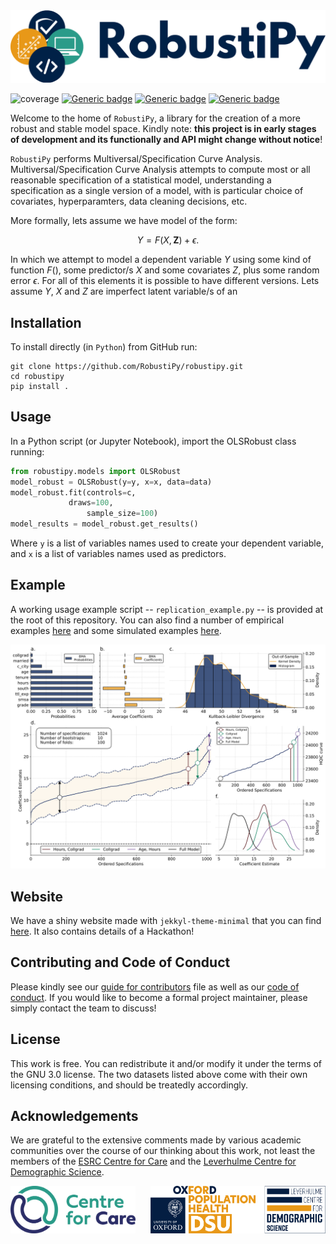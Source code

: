 <img src="https://github.com/RobustiPy/RobustiPy.github.io/blob/main/assets/robustipy_logo_transparent_large_trimmed.png?raw=true" width="700"/>

![coverage](https://img.shields.io/badge/Purpose-Research-yellow)
[![Generic badge](https://img.shields.io/badge/Python-3.11-red.svg)](https://shields.io/)
[![Generic badge](https://img.shields.io/badge/R-brightgreen.svg)](https://shields.io/)
[![Generic badge](https://img.shields.io/badge/License-GNU3.0-purple.svg)](https://shields.io/)

Welcome to the home of `RobustiPy`, a library for the creation of a more robust and stable model space. Kindly note: **this project is in early stages of development and its functionally and API might change without notice**!

`RobustiPy` performs Multiversal/Specification Curve Analysis. Multiversal/Specification Curve Analysis attempts to compute most or all reasonable specification of a statistical model, understanding a specification as a single version of a model, with is particular choice of covariates, hyperparamters, data cleaning decisions, etc.

More formally, lets assume we have model of the form:

$$
Y = F(X, \textbf{Z}) + \epsilon .
$$

In which we attempt to model a dependent variable $Y$ using some kind of function $F()$, some predictor/s $X$ and some covariates $Z$, plus some random error $\epsilon$. For all of this elements it is possible to have different versions. Lets assume $Y$, $X$ and $Z$ are imperfect latent variable/s of an 

## Installation

To install directly (in `Python`) from GitHub run:

```
git clone https://github.com/RobustiPy/robustipy.git
cd robustipy
pip install .
```

## Usage

In a Python script (or Jupyter Notebook), import the OLSRobust class running:

```python
from robustipy.models import OLSRobust
model_robust = OLSRobust(y=y, x=x, data=data)
model_robust.fit(controls=c,
	         draws=100,
                 sample_size=100)
model_results = model_robust.get_results()
```
Where `y` is a list of variables names used to create your dependent variable, and `x` is a list of variables names used as predictors.

## Example

A working usage example script -- `replication_example.py` -- is provided at the root of this repository. You can also find a number of empirical examples [here](https://github.com/RobustiPy/Empirical-Examples) and some simulated examples [here](Simulated-Examples).

![Union dataset example](./figures/union_example/union_curve.svg)

## Website

We have a shiny website made with `jekkyl-theme-minimal` that you can find [here](https://robustipy.github.io/). It also contains details of a Hackathon!

## Contributing and Code of Conduct

Please kindly see our [guide for contributors](https://github.com/RobustiPy/robustipy/blob/main/contributing.md) file as well as our [code of conduct](https://github.com/RobustiPy/robustipy/blob/main/CODE-OF-CONDUCT.md). If you would like to become a formal project maintainer, please simply contact the team to discuss!

## License

This work is free. You can redistribute it and/or modify it under the terms of the GNU 3.0 license. The two datasets listed above come with their own licensing conditions, and should be treatedly accordingly.

## Acknowledgements
We are grateful to the extensive comments made by various academic communities over the course of our thinking about this work, not least the members of the [ESRC Centre for Care](https://centreforcare.ac.uk/) and the [Leverhulme Centre for Demographic Science](https://demography.ox.ac.uk/).

<div style="display: flex; justify-content: space-between;">
    <img src="https://github.com/RobustiPy/RobustiPy.github.io/blob/main/assets/cfc_logo.png?raw=true" alt="CfC" style="width: 200px; height: auto; margin-right: 20px;">
    <img src="https://github.com/RobustiPy/RobustiPy.github.io/blob/main/assets/lcds_logo.png?raw=true" alt="LCDS" style="width: 280px; height: auto;">
</div>
